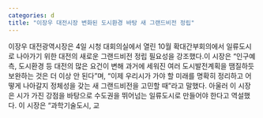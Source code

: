 ```yaml
---
categories: d
title: "이장우 대전시장 변화된 도시환경 바탕 새 그랜드비전 정립"
---
```

이장우 대전광역시장은 4일 시청 대회의실에서 열린 10월 확대간부회의에서 일류도시로 나아가기 위한 대전의 새로운 그랜드비전 정립 필요성을 강조했다.이 시장은 “인구예측, 도시환경 등 대전의 많은 요건이 변해 과거에 세워진 여러 도시발전계획을 땜질하듯 보완하는 것은 더 이상 안 된다”며, “이제 우리시가 가야 할 미래를 명확히 정리하고 어떻게 나아갈지 정체성을 갖는 새 그랜드비전을 고민할 때”라고 말했다. 아울러 이 시장은 시가 가진 강점을 바탕으로 수도권을 뛰어넘는 일류도시로 만들어야 한다고 역설했다. 이 시장은 “과학기술도시, 교